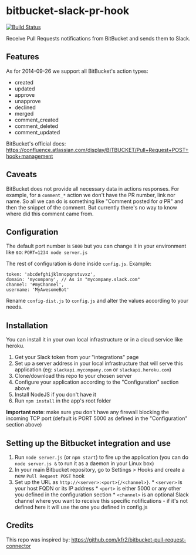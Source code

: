 bitbucket-slack-pr-hook
=======================

[![Build Status](https://travis-ci.org/lfilho/bitbucket-slack-pr-hook.svg?branch=master)](https://travis-ci.org/lfilho/bitbucket-slack-pr-hook)

Receive Pull Requests notifications from BitBucket and sends them to Slack.

## Features

As for 2014-09-26 we support all BitBucket's action types:

  * created
  * updated
  * approve
  * unapprove
  * declined
  * merged
  * comment_created
  * comment_deleted
  * comment_updated

BitBucket's official docs: https://confluence.atlassian.com/display/BITBUCKET/Pull+Request+POST+hook+management

## Caveats

BitBucket does not provide all necessary data in actions responses. For example, for a `comment_*` action we don't have the PR number, link nor name.
So all we can do is something like "Comment posted for *a* PR" and then the snippet of the comment. But currently there's no way to know where did this comment came from.

## Configuration

The default port number is `5000` but you can change it in your environment like so:
`PORT=1234 node server.js`

The rest of configuration is done inside `config.js`. Example:

```
token: 'abcdefghijklmnopqrstuvxz',
domain: 'mycompany', // As in "mycompany.slack.com"
channel: '#myChannel',
username: 'MyAwesomeBot'
```

Rename `config-dist.js` to `config.js` and alter the values according to your needs.

## Installation

You can install it in your own local infrastructure or in a cloud service like heroku.

  1. Get your Slack token from your "integrations" page
  2. Set up a server address in your local infrastructure that will serve this application (eg: `slackapi.mycompany.com` or `slackapi.heroku.com`)
  3. Clone/download this repo to your chosen server
  4. Configure your application according to the "Configuration" section above
  5. Install NodeJS if you don't have it
  6. Run `npm install` in the app's root folder

  **Important note**: make sure you don't have any firewall blocking the incoming TCP port (default is PORT 5000 as defined in the "Configuration" section above)

## Setting up the Bitbucket integration and use

  1. Run `node server.js` (or `npm start`) to fire up the application (you can do `node server.js &` to run it as a daemon in your Linux box)
  2. In your main Bitbucket repository, go to Settings > Hooks and create a new `Pull Request POST` hook
  3. Set up the URL as `http://<server>:<port>{/<channel>}`.
    * `<server>` is your host FQDN or its IP address
    * `<port>` is either 5000 or any other you defined in the configuration section
    * `<channel>` is an optional Slack channel where you want to receive this specific notifications - if it's not defined here it will use the one you defined in config.js

## Credits

This repo was inspired by: https://github.com/kfr2/bitbucket-pull-request-connector
